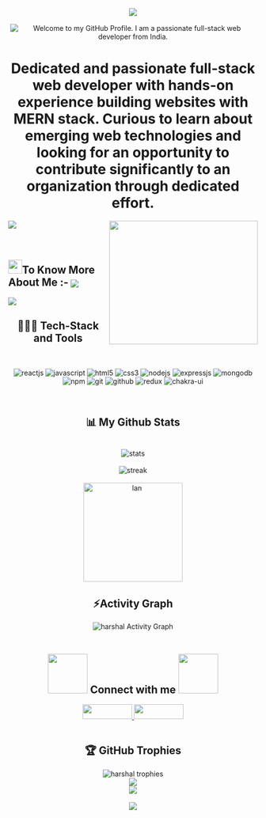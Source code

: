 <div align="center">
 <img src="https://capsule-render.vercel.app/api?text=Hi%20there,%20I'm%20Harshal!🕹️&animation=fadeIn&type=waving&color=gradient&height=100"/>
<!--   <h1><img height="30" width="40" src="https://raw.githubusercontent.com/blackcater/blackcater/main/images/Hi.gif"/>Hi there, I'm Harshal🌻</h1> -->
</div>

<p align='center' style='margin: 16px 4px 8px;'>
    <img src="https://readme-typing-svg.herokuapp.com?font=Fira+Code&duration=3000&pause=1000&speed=10&color=54A6FF&center=true&vCenter=true&multiline=true&width=710&height=70&lines=Welcome+to+my+GitHub+Profile;I+am+a+passionate+full-stack+web+developer+from+India" alt="Welcome to my GitHub Profile. I am a passionate full-stack web developer from India." />
</p>

<h1 align='center'>Dedicated and passionate full-stack web developer with hands-on experience building websites with MERN stack. Curious to learn about emerging web technologies and looking for an opportunity to contribute significantly to an organization through dedicated effort.</h1>

<!-- - 👋 Hi, I’m @harshal-kitukale
- 👀 I’m interested in ...
- 🌱 I’m currently learning ...
- 💞️ I’m looking to collaborate on ...
- 📫 How to reach me ... -->

<!---
harshal-kitukale/harshal-kitukale is a ✨ special ✨ repository because its `README.md` (this file) appears on your GitHub profile.
You can click the Preview link to take a look at your changes.
--->
<!-- ******************************************************************************** -->
<!-- Portfolio -->
<img src='https://raw.githubusercontent.com/andreasbm/readme/master/assets/lines/colored.png' />
 <img class="mt200" src="https://raw.githubusercontent.com/MicaelliMedeiros/micaellimedeiros/master/image/computer-illustration.png" height="250" width="300px" align="right" >
 <br/>
 <br/>
 <br/>
<!--    [link](https://harshal-kitukale.github.io) -->
<!--    <a href="https://harshal-kitukale.github.io/">link</a> -->
<div>
 <h2 align="left" ><img src="https://github.com/TheDudeThatCode/TheDudeThatCode/blob/master/Assets/Developer.gif" width="28"/>To Know More About Me :- <a href="https://harshal-kitukale.github.io/"><img src="https://img.shields.io/badge/Portfolio-grey?style=for-the-badge&logo=ko-fi&logoColor=white" align="center"/></a></h2>
 <img src='https://raw.githubusercontent.com/andreasbm/readme/master/assets/lines/colored.png' /> 
</div>
<!-- ****************************************************** -->
<div align="center">
<!--     <br/> -->
    <h2 align="center">🧑🏻‍💻 Tech-Stack and Tools</h2>
   <br/>
   <p>
    <img src="https://img.shields.io/badge/React-20232A?style=for-the-badge&logo=react&logoColor=61DAFB" alt="reactjs" />
    <img src="https://img.shields.io/badge/JavaScript-323330?style=for-the-badge&logo=javascript&logoColor=F7DF1E" alt="javascript" />
    <img src="https://img.shields.io/badge/HTML5-E34F26?style=for-the-badge&logo=html5&logoColor=white" alt="html5" />
    <img src="https://img.shields.io/badge/CSS3-1572B6?style=for-the-badge&logo=css3&logoColor=white" alt="css3" /> 
    <img src="https://img.shields.io/badge/Node.js-339933?style=for-the-badge&logo=nodedotjs&logoColor=white" alt="nodejs" />
    <img src="https://img.shields.io/badge/Express.js-000000?style=for-the-badge&logo=express&logoColor=white" alt="expressjs" />
    <img src="https://img.shields.io/badge/MongoDB-4EA94B?style=for-the-badge&logo=mongodb&logoColor=white" alt="mongodb" />
    <img src="https://img.shields.io/badge/npm-CB3837?style=for-the-badge&logo=npm&logoColor=white" alt="npm" />
    <img src="https://img.shields.io/badge/Git-f44d27?style=for-the-badge&logo=git&logoColor=white" alt="git" />
    <img src="https://img.shields.io/badge/GitHub-100000?style=for-the-badge&logo=github&logoColor=white" alt="github" /> 
    <img src="https://img.shields.io/badge/Redux-593D88?style=for-the-badge&logo=redux&logoColor=white" alt="redux" /> 
    <img src="https://img.shields.io/badge/Chakra%20UI-3bc7bd?style=for-the-badge&logo=chakraui&logoColor=white" alt="chakra-ui" />
   </p>
</div>
<br/>

<!-- ******************************************************************************** -->
<!-- ************************************************************************ -->
<!-- github states -->

<h2 align="center">📊 My Github Stats</h2>
   <br/>   
   <div align="center">
       <img  src="https://github-readme-stats.vercel.app/api?username=harshal-kitukale&theme=react&hide_border=true&include_all_commits=true&count_private=true"
          alt="stats" />
   </div>
    <br/>
  
   <div align="center">
       <img  src="https://github-readme-streak-stats.herokuapp.com/?user=harshal-kitukale&hide_border=true&theme=react&hide_border=true&bg_color=0D1117"
          alt="streak" />
    </div>
    
  <br/>
  <div align="center">
       <img style= width="600px" height="200px" src="https://github-readme-stats.vercel.app/api/top-langs/?username=harshal-kitukale&theme=react&hide_border=true&include_all_commits=true&count_private=true&layout=compact"
          alt="lan" />
    </div> 
<!-- ************************************************************************ -->
<!-- ************************************************************************ -->
<!-- activity graph -->
<div align="center">
    <h2>⚡Activity Graph</h2>
    <img src="https://github-readme-activity-graph.vercel.app/graph?username=harshal-kitukale&theme=react-dark&hide_border=true" alt="harshal Activity Graph" />
</div>    
<!-- ************************************************************************ -->
<!-- Connect with me -->
<br> 
<div align="center">
  <h2> <img src='https://raw.githubusercontent.com/ShahriarShafin/ShahriarShafin/main/Assets/handshake.gif' width="80px"/> Connect with me <img src='https://raw.githubusercontent.com/ShahriarShafin/ShahriarShafin/main/Assets/handshake.gif' width="80px"> </h2>
    <a href= "https://www.linkedin.com/in/harshal-kitukale-258273185">
        <img src="https://img.shields.io/badge/LinkedIn-%230077B5.svg?logo=linkedin&logoColor=white" style="width:100px; height:30px">
    </a>
    <a href="mailto:harshalkitukale005@gmail.com">
       <img src="https://img.shields.io/badge/Gmail-%230077B5.svg?logo=gmail&logoColor=red" style="width:100px; height:30px">
    </a>
</div>   


<!-- ************************************************************************ -->
<!-- Trophies -->
<br/>
<div align="center">
    <h2>🏆 GitHub Trophies</h2>
    <img src="https://github-profile-trophy.vercel.app/?username=harshal-kitukale&theme=gitdimmed&no-frame=true&no-bg=true&margin-w=6" alt="harshal trophies" />
</div>

<!-- ************************************************************************ -->
<!-- grid-snake  -->
<div align="center">
 <img src="https://github.com/harshal-kitukale/harshal-kitukale/blob/output/github-contribution-grid-snake.svg"/>
<!-- ![Snake animation](https://github.com/eagrundy/eagrundy/blob/output/github-contribution-grid-snake.svg) -->
 </div>
<!--  ![Snake animation](https://github.com/harshal-kitukale/harshal-kitukale/blob/output/github-contribution-grid-snake.svg) -->
<!-- ************************************************************************ -->
<!-- ************************************************************************ -->
<!-- colored-line img -->
<div align="center">
 <img src='https://raw.githubusercontent.com/andreasbm/readme/master/assets/lines/colored.png' /> 
 <div/>
 <!-- ************************************************************************ -->
<br/>
  <div align="center">
 <img src="https://capsule-render.vercel.app/api?text=Thank%20you%20for%20Visiting!🕹️&animation=fadeIn&type=waving&color=gradient&section=footer&height=100"/>
<!--   <img src='https://raw.githubusercontent.com/Trilokia/Trilokia/379277808c61ef204768a61bbc5d25bc7798ccf1/bottom_header.svg'  /> -->
<!--   <h1><img height="30" width="40" src="https://raw.githubusercontent.com/blackcater/blackcater/main/images/Hi.gif"/>Hi there, I'm Harshal🌻</h1> -->
</div>





